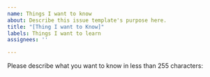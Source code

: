 ```yaml
---
name: Things I want to know
about: Describe this issue template's purpose here.
title: "[Thing I want to Know]"
labels: Things I want to learn
assignees: ''

---
```


Please describe what you want to know in less than 255 characters:
